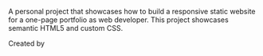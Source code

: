 A personal project that showcases how to build a responsive static website for a one-page portfolio as web developer. This project showcases semantic HTML5 and custom CSS.

Created by <Joe Yang>